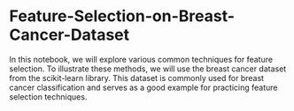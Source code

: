 # Feature-Selection-on-Breast-Cancer-Dataset
In this notebook, we will explore various common techniques for feature selection. To illustrate these methods, we will use the breast cancer dataset from the scikit-learn library. This dataset is commonly used for breast cancer classification and serves as a good example for practicing feature selection techniques.
